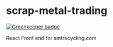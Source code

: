 # scrap-metal-trading

[![Greenkeeper badge](https://badges.greenkeeper.io/mmaines16/scrap-metal-trading.svg)](https://greenkeeper.io/)

React Front end for smtrecycling.com

